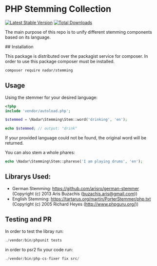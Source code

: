 # PHP Stemming Collection

[![Latest Stable Version](https://poser.pugx.org/nadar/stemming/v/stable)](https://packagist.org/packages/nadar/stemming)
[![Total Downloads](https://poser.pugx.org/nadar/stemming/downloads)](https://packagist.org/packages/nadar/stemming)

The main purpose of this repo is to unify different stemming components based on its language.

## Installation

This package is distributed over the packagist service for composer. In order to use this package composer must be installed.

```sh
composer require nadar/stemming
```

## Usage

Using the stemmer for your desired language:

```php
<?php
include 'vendor/autoload.php';

$stemmed = \Nadar\Stemming\Stem::word('drinking', 'en');

echo $stemmed; // output: "drink"
```

If your provided language could not be found, the original word will be returned.

You can also stem a whole phares:

```php
echo \Nadar\Stemming\Stem::pharese('I am playing drums', 'en');
```

## Librarys Used:

+ German Stemming: https://github.com/arisro/german-stemmer (Copyright (c) 2013 Aris Buzachis (buzachis.aris@gmail.com))
+ English Stemming: https://tartarus.org/martin/PorterStemmer/php.txt (Copyright (c) 2005 Richard Heyes (http://www.phpguru.org/))

## Testing and PR

In order to test the libray run:

```php
./vendor/bin/phpunit tests
```

in order to psr2 fix your code run:

```php
./vendor/bin/php-cs-fixer fix src/
```
